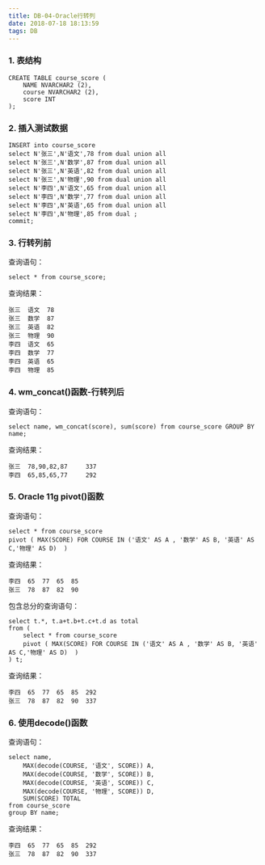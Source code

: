 ```yaml
---
title: DB-04-Oracle行转列
date: 2018-07-18 18:13:59
tags: DB
---
```


### 1. 表结构

```
CREATE TABLE course_score (
	NAME NVARCHAR2 (2),
	course NVARCHAR2 (2),
	score INT
);
```

### 2. 插入测试数据

```
INSERT into course_score
select N'张三',N'语文',78 from dual union all
select N'张三',N'数学',87 from dual union all
select N'张三',N'英语',82 from dual union all
select N'张三',N'物理',90 from dual union all
select N'李四',N'语文',65 from dual union all
select N'李四',N'数学',77 from dual union all
select N'李四',N'英语',65 from dual union all
select N'李四',N'物理',85 from dual ;
commit;
```

### 3. 行转列前

查询语句：
```
select * from course_score;
```

查询结果：
```
张三	语文	78
张三	数学	87
张三	英语	82
张三	物理	90
李四	语文	65
李四	数学	77
李四	英语	65
李四	物理	85
```

### 4. wm_concat()函数-行转列后
查询语句：
```
select name, wm_concat(score), sum(score) from course_score GROUP BY name;
```

查询结果：
```
张三	78,90,82,87	    337
李四	65,85,65,77	    292
```

### 5. Oracle 11g pivot()函数
查询语句：

```
select * from course_score 
pivot ( MAX(SCORE) FOR COURSE IN ('语文' AS A , '数学' AS B, '英语' AS C,'物理' AS D)  )
```
查询结果：

```
李四	65	77	65	85
张三	78	87	82	90
```

包含总分的查询语句：

```
select t.*, t.a+t.b+t.c+t.d as total 
from (
	select * from course_score 
	pivot ( MAX(SCORE) FOR COURSE IN ('语文' AS A , '数学' AS B, '英语' AS C,'物理' AS D)  )
) t;
```


查询结果：

```
李四	65	77	65	85	292
张三	78	87	82	90	337
```

### 6. 使用decode()函数
查询语句：

```
select name,
	MAX(decode(COURSE, '语文', SCORE)) A,
	MAX(decode(COURSE, '数学', SCORE)) B,
	MAX(decode(COURSE, '英语', SCORE)) C,
	MAX(decode(COURSE, '物理', SCORE)) D,
	SUM(SCORE) TOTAL
from course_score
group BY name;
```
查询结果：

```
李四	65	77	65	85	292
张三	78	87	82	90	337
```



